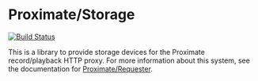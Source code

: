 Proximate/Storage
===

[![Build Status](https://travis-ci.org/halfer/proximate-storage.svg?branch=master)](https://travis-ci.org/halfer/proximate-storage)

This is a library to provide storage devices for the Proximate record/playback HTTP proxy.
For more information about this system, see the documentation for
[Proximate/Requester](https://github.com/halfer/proximate-requester).
